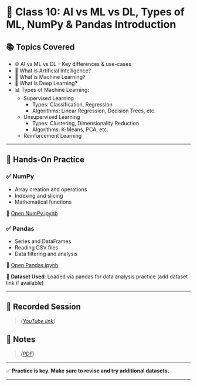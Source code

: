 # 🧠 Class 10: AI vs ML vs DL, Types of ML, NumPy & Pandas Introduction

## 📚 Topics Covered
- 🌐 AI vs ML vs DL – Key differences & use-cases
- 🤖 What is Artificial Intelligence?
- 🧮 What is Machine Learning?
- 🧠 What is Deep Learning?
- 📊 Types of Machine Learning:
  - Supervised Learning
    - Types: Classification, Regression
    - Algorithms: Linear Regression, Decision Trees, etc.
  - Unsupervised Learning
    - Types: Clustering, Dimensionality Reduction
    - Algorithms: K-Means, PCA, etc.
  - Reinforcement Learning

---

## 🧪 Hands-On Practice

### ✅ NumPy
- Array creation and operations
- Indexing and slicing
- Mathematical functions

🔗 [Open NumPy.ipynb](./NumPy.ipynb)

### ✅ Pandas
- Series and DataFrames
- Reading CSV files
- Data filtering and analysis

🔗 [Open Pandas.ipynb](./Pandas.ipynb)

📁 **Dataset Used**: Loaded via pandas for data analysis practice (add dataset link if available)

---

## 🎥 Recorded Session
> *([YouTube link](https://youtu.be/7-IYbj5GrJo))*

## 📄 Notes
> *([PDF](Day10.pdf/))*

---

✅ **Practice is key. Make sure to revise and try additional datasets.**

---


